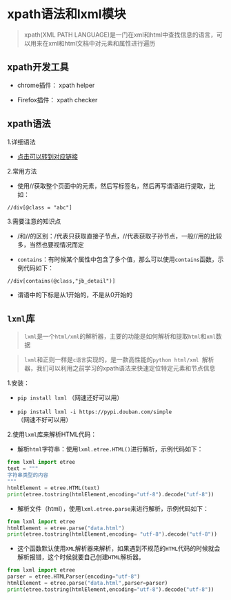# xpath语法和lxml模块

> xpath(XML PATH LANGUAGE)是一门在xml和html中查找信息的语言，可以用来在xml和html文档中对元素和属性进行遍历

## xpath开发工具

* chrome插件： xpath helper

* Firefox插件： xpath checker


## xpath语法
1.详细语法

   * [点击可以转到对应链接](https://www.runoob.com/xpath/xpath-syntax.html)

2.常用方法

   * 使用//获取整个页面中的元素，然后写标签名，然后再写谓语进行提取，比如：

```xpath
//div[@class = "abc"]
```

3.需要注意的知识点

   * /和//的区别：/代表只获取直接子节点，//代表获取子孙节点，一般//用的比较多，当然也要视情况而定

   * `contains`：有时候某个属性中包含了多个值，那么可以使用`contains`函数，示例代码如下：
```xpath
//div[contains(@class,"jb_detail")]
```

   * 谓语中的下标是从1开始的，不是从0开始的


## `lxml`库

>`lxml`是一个`html/xml`的解析器，主要的功能是如何解析和提取`html`和`xml`数据

>`lxml`和正则一样是`c语言`实现的，是一款高性能的`python html/xml `解析器，我们可以利用之前学习的xpath语法来快速定位特定元素和节点信息

1.安装：

   * `pip install lxml` （网速还好可以用）

   * `pip install lxml -i https://pypi.douban.com/simple`（网速不好可以用）

2.使用`lxml`库来解析HTML代码：

   * 解析`html`字符串：使用`lxml.etree.HTML()`进行解析，示例代码如下：
```python
from lxml import etree
text = """
字符串类型的内容
"""
htmlElement = etree.HTML(text)
print(etree.tostring(htmlElement,encoding="utf-8").decode("utf-8"))

```

   * 解析文件（html），使用`lxml.etree.parse`来进行解析，示例代码如下：
```python
from lxml import etree
htmlElement = etree.parse("data.html")
print(etree.tostring(htmlElement,encoding= "utf-8").decode("utf-8"))
```

   * 这个函数默认使用`XML`解析器来解析，如果遇到不规范的`HTML`代码的时候就会解析报错，这个时候就要自己创建`HTML`解析器。
```python
from lxml import etree
parser = etree.HTMLParser(encoding="utf-8")
htmlElement = etree.parse("data.html",parser=parser)
print(etree.tostring(htmlElement,encoding="utf-8").decode("utf-8"))
```
